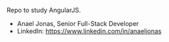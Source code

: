 Repo to study AngularJS.
- Anael Jonas, Senior Full-Stack Developer
- LinkedIn: https://www.linkedin.com/in/anaeljonas